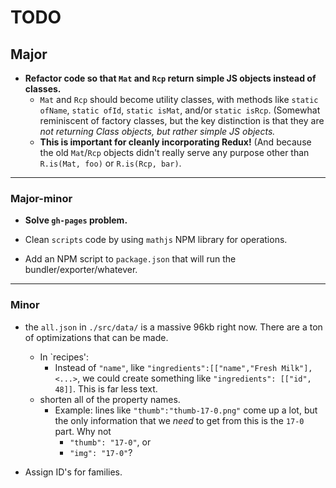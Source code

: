 # TODO

## Major

- **Refactor code so that `Mat` and `Rcp` return simple JS objects instead of classes.**
  - `Mat` and `Rcp` should become utility classes, with methods like `static ofName`, `static ofId`, `static isMat`, and/or `static isRcp`. (Somewhat reminiscent of factory classes, but the key distinction is that they are _not returning Class objects, but rather simple JS objects._
  - **This is important for cleanly incorporating Redux!** (And because the old `Mat`/`Rcp` objects didn't really serve any purpose other than `R.is(Mat, foo)` or `R.is(Rcp, bar)`.

---

### Major-minor

- **Solve `gh-pages` problem.**

- Clean `scripts` code by using `mathjs` NPM library for operations.

- Add an NPM script to `package.json` that will run the bundler/exporter/whatever.

---

### Minor

- the `all.json` in `./src/data/` is a massive 96kb right now. There are a ton of optimizations that can be made.
  - In `recipes':
    - Instead of `"name"`, like `"ingredients":[["name","Fresh Milk"], <...>`, we could create something like `"ingredients": [["id", 48]]`. This is far less text.
  - shorten all of the property names.
    - Example: lines like `"thumb":"thumb-17-0.png"` come up a lot, but the only information that we _need_ to get from this is the `17-0` part. Why not
      - `"thumb": "17-0"`, or
      - `"img": "17-0"`?
      
- Assign ID's for families.
